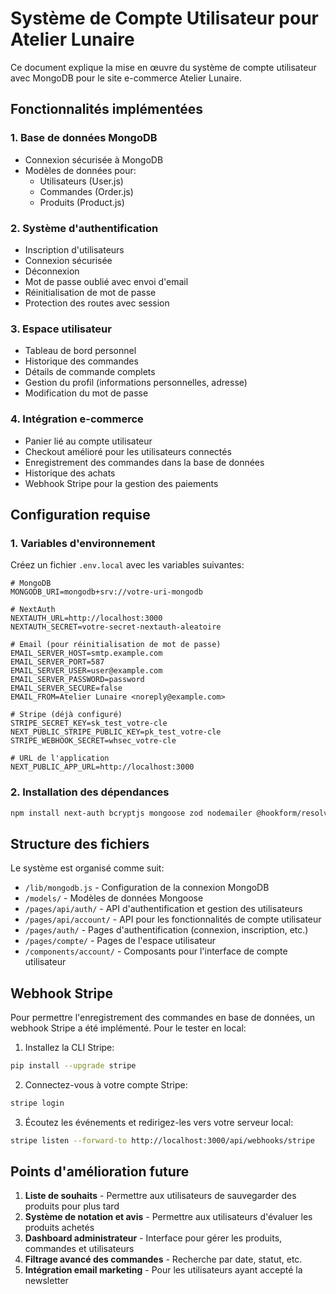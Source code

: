 # Système de Compte Utilisateur pour Atelier Lunaire

Ce document explique la mise en œuvre du système de compte utilisateur avec MongoDB pour le site e-commerce Atelier Lunaire.

## Fonctionnalités implémentées

### 1. Base de données MongoDB
- Connexion sécurisée à MongoDB
- Modèles de données pour:
  - Utilisateurs (User.js)
  - Commandes (Order.js)
  - Produits (Product.js)

### 2. Système d'authentification
- Inscription d'utilisateurs
- Connexion sécurisée
- Déconnexion
- Mot de passe oublié avec envoi d'email
- Réinitialisation de mot de passe
- Protection des routes avec session

### 3. Espace utilisateur
- Tableau de bord personnel
- Historique des commandes
- Détails de commande complets
- Gestion du profil (informations personnelles, adresse)
- Modification du mot de passe

### 4. Intégration e-commerce
- Panier lié au compte utilisateur
- Checkout amélioré pour les utilisateurs connectés
- Enregistrement des commandes dans la base de données
- Historique des achats
- Webhook Stripe pour la gestion des paiements

## Configuration requise

### 1. Variables d'environnement
Créez un fichier `.env.local` avec les variables suivantes:

```
# MongoDB
MONGODB_URI=mongodb+srv://votre-uri-mongodb

# NextAuth
NEXTAUTH_URL=http://localhost:3000
NEXTAUTH_SECRET=votre-secret-nextauth-aleatoire

# Email (pour réinitialisation de mot de passe)
EMAIL_SERVER_HOST=smtp.example.com
EMAIL_SERVER_PORT=587
EMAIL_SERVER_USER=user@example.com
EMAIL_SERVER_PASSWORD=password
EMAIL_SERVER_SECURE=false
EMAIL_FROM=Atelier Lunaire <noreply@example.com>

# Stripe (déjà configuré)
STRIPE_SECRET_KEY=sk_test_votre-cle
NEXT_PUBLIC_STRIPE_PUBLIC_KEY=pk_test_votre-cle
STRIPE_WEBHOOK_SECRET=whsec_votre-cle

# URL de l'application
NEXT_PUBLIC_APP_URL=http://localhost:3000
```

### 2. Installation des dépendances

```bash
npm install next-auth bcryptjs mongoose zod nodemailer @hookform/resolvers react-hook-form swr
```

## Structure des fichiers

Le système est organisé comme suit:

- `/lib/mongodb.js` - Configuration de la connexion MongoDB
- `/models/` - Modèles de données Mongoose
- `/pages/api/auth/` - API d'authentification et gestion des utilisateurs 
- `/pages/api/account/` - API pour les fonctionnalités de compte utilisateur
- `/pages/auth/` - Pages d'authentification (connexion, inscription, etc.)
- `/pages/compte/` - Pages de l'espace utilisateur
- `/components/account/` - Composants pour l'interface de compte utilisateur

## Webhook Stripe

Pour permettre l'enregistrement des commandes en base de données, un webhook Stripe a été implémenté. Pour le tester en local:

1. Installez la CLI Stripe:
```bash
pip install --upgrade stripe
```

2. Connectez-vous à votre compte Stripe:
```bash
stripe login
```

3. Écoutez les événements et redirigez-les vers votre serveur local:
```bash
stripe listen --forward-to http://localhost:3000/api/webhooks/stripe
```

## Points d'amélioration future

1. **Liste de souhaits** - Permettre aux utilisateurs de sauvegarder des produits pour plus tard
2. **Système de notation et avis** - Permettre aux utilisateurs d'évaluer les produits achetés
3. **Dashboard administrateur** - Interface pour gérer les produits, commandes et utilisateurs
4. **Filtrage avancé des commandes** - Recherche par date, statut, etc.
5. **Intégration email marketing** - Pour les utilisateurs ayant accepté la newsletter